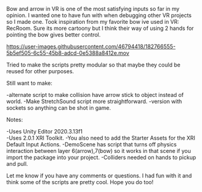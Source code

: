 Bow and arrow in VR is one of the most satisfying inputs so far in my opinion. I wanted one to have fun with when debugging other VR projects so I made one. Took inspiration from my favorite bow ive used in VR: RecRoom. Sure its more cartoony but I think their way of using 2 hands for pointing the bow gives better control.

https://user-images.githubusercontent.com/46794418/182766555-5b5ef505-6c55-45b8-adcd-0e5388a8412e.mov

Tried to make the scripts pretty modular so that maybe they could be reused for other purposes.

Still want to make:

-alternate script to make collision have arrow stick to object instead of world.
-Make StretchSound script more straightforward.
-version with sockets so anything can be shot in game.

Notes:

-Uses Unity Editor 2020.3.13f1  
-Uses 2.0.1 XRI Toolkit.
-You also need to add the Starter Assets for the XRI Default Input Actions.
-DemoScene has script that turns off physics interaction between layer 6(arrow),7(bow) so it works in that scene if you import the package into your project.
-Colliders needed on hands to pickup and pull.


Let me know if you have any comments or questions. I had fun with it and think some of the scripts are pretty cool. Hope you do too!
